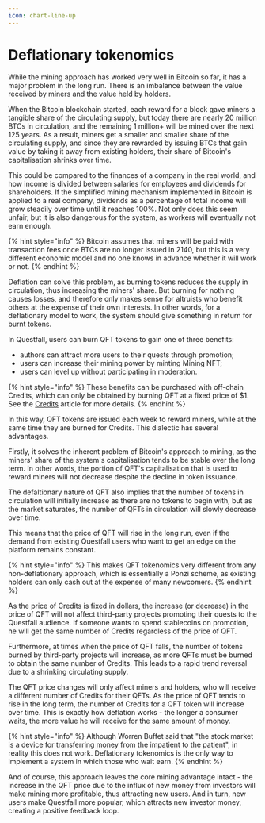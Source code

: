 ```yaml
---
icon: chart-line-up
---
```


# Deflationary tokenomics

While the mining approach has worked very well in Bitcoin so far, it has a major problem in the long run. There is an imbalance between the value received by miners and the value held by holders.

When the Bitcoin blockchain started, each reward for a block gave miners a tangible share of the circulating supply, but today there are nearly 20 million BTCs in circulation, and the remaining 1 million+ will be mined over the next 125 years. As a result, miners get a smaller and smaller share of the circulating supply, and since they are rewarded by issuing BTCs that gain value by taking it away from existing holders, their share of Bitcoin's capitalisation shrinks over time.

This could be compared to the finances of a company in the real world, and how income is divided between salaries for employees and dividends for shareholders. If the simplified mining mechanism implemented in Bitcoin is applied to a real company, dividends as a percentage of total income will grow steadily over time until it reaches 100%. Not only does this seem unfair, but it is also dangerous for the system, as workers will eventually not earn enough.

{% hint style="info" %}
Bitcoin assumes that miners will be paid with transaction fees once BTCs are no longer issued in 2140, but this is a very different economic model and no one knows in advance whether it will work or not.
{% endhint %}

Deflation can solve this problem, as burning tokens reduces the supply in circulation, thus increasing the miners' share. But burning for nothing causes losses, and therefore only makes sense for altruists who benefit others at the expense of their own interests. In other words, for a deflationary model to work, the system should give something in return for burnt tokens.

In Questfall, users can burn QFT tokens to gain one of three benefits:&#x20;

* authors can attract more users to their quests through promotion;
* users can increase their mining power by minting Mining NFT;
* users can level up without participating in moderation.

{% hint style="info" %}
These benefits can be purchased with off-chain Credits, which can only be obtained by burning QFT at a fixed price of $1. See the [Credits](../assets/credits-off-chain.md) article for more details.
{% endhint %}

In this way, QFT tokens are issued each week to reward miners, while at the same time they are burned for Credits. This dialectic has several advantages.

Firstly, it solves the inherent problem of Bitcoin's approach to mining, as the miners' share of the system's capitalisation tends to be stable over the long term. In other words, the portion of QFT's capitalisation that is used to reward miners will not decrease despite the decline in token issuance.

The defaltionary nature of QFT also implies that the number of tokens in circulation will initially increase as there are no tokens to begin with, but as the market saturates, the number of QFTs in circulation will slowly decrease over time.&#x20;

This means that the price of QFT will rise in the long run, even if the demand from existing Questfall users who want to get an edge on the platform remains constant.

{% hint style="info" %}
This makes QFT tokenomics very different from any non-deflationary approach, which is essentially a Ponzi scheme, as existing holders can only cash out at the expense of many newcomers.
{% endhint %}

As the price of Credits is fixed in dollars, the increase (or decrease) in the price of QFT will not affect third-party projects promoting their quests to the Questfall audience. If someone wants to spend stablecoins on promotion, he will get the same number of Credits regardless of the price of QFT.

Furthermore, at times when the price of QFT falls, the number of tokens burned by third-party projects will increase, as more QFTs must be burned to obtain the same number of Credits. This leads to a rapid trend reversal due to a shrinking circulating supply.

The QFT price changes will only affect miners and holders, who will receive a different number of Credits for their QFTs. As the price of QFT tends to rise in the long term, the number of Credits for a QFT token will increase over time. This is exactly how deflation works - the longer a consumer waits, the more value he will receive for the same amount of money.

{% hint style="info" %}
Although Worren Buffet said that "the stock market is a device for transferring money from the impatient to the patient", in reality this does not work. Deflationary tokenomics is the only way to implement a system in which those who wait earn.
{% endhint %}

And of course, this approach leaves the core mining advantage intact - the increase in the QFT price due to the influx of new money from investors will make mining more profitable, thus attracting new users. And in turn, new users make Questfall more popular, which attracts new investor money, creating a positive feedback loop.
